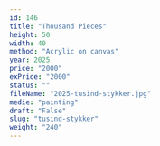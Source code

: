```yaml
---
id: 146
title: "Thousand Pieces"
height: 50
width: 40
method: "Acrylic on canvas"
year: 2025
price: "2000"
exPrice: "2000"
status: ""
fileName: "2025-tusind-stykker.jpg"
medie: "painting"
draft: "False"
slug: "tusind-stykker"
weight: "240"
---
```

